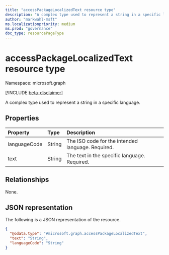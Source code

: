 ```yaml
---
title: "accessPackageLocalizedText resource type"
description: "A complex type used to represent a string in a specific language."
author: "markwahl-msft"
ms.localizationpriority: medium
ms.prod: "governance"
doc_type: resourcePageType
---
```


# accessPackageLocalizedText resource type

Namespace: microsoft.graph

[!INCLUDE [beta-disclaimer](../../includes/beta-disclaimer.md)]

A complex type used to represent a string in a specific language.

## Properties
|Property|Type|Description|
|:---|:---|:---|
|languageCode|String|The ISO code for the intended language. Required. |
|text|String|The text in the specific language. Required. |

## Relationships
None.

## JSON representation
The following is a JSON representation of the resource.
<!-- {
  "blockType": "resource",
  "@odata.type": "microsoft.graph.accessPackageLocalizedText"
}
-->
``` json
{
  "@odata.type": "#microsoft.graph.accessPackageLocalizedText",
  "text": "String",
  "languageCode": "String"
}
```
